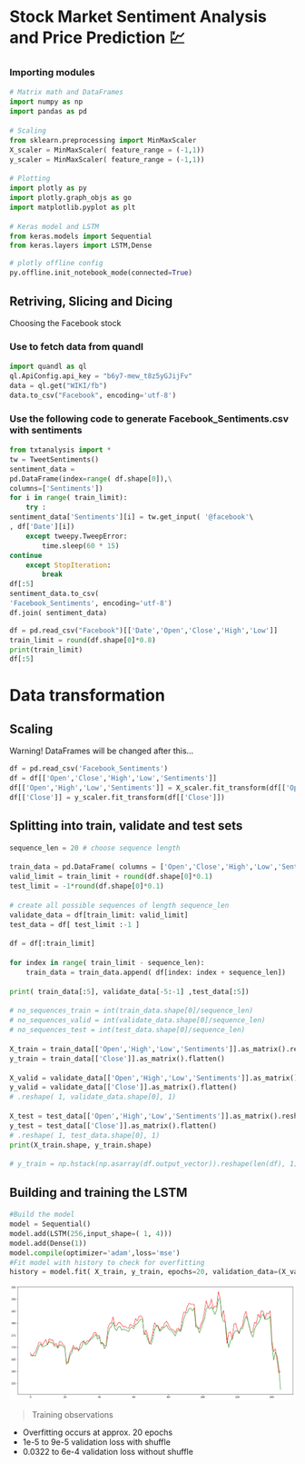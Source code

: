 # Stock Market Sentiment Analysis and Price Prediction 💹

### Importing modules

```python
# Matrix math and DataFrames
import numpy as np
import pandas as pd

# Scaling
from sklearn.preprocessing import MinMaxScaler
X_scaler = MinMaxScaler( feature_range = (-1,1))
y_scaler = MinMaxScaler( feature_range = (-1,1))

# Plotting
import plotly as py
import plotly.graph_objs as go
import matplotlib.pyplot as plt

# Keras model and LSTM
from keras.models import Sequential
from keras.layers import LSTM,Dense
```

```python
# plotly offline config
py.offline.init_notebook_mode(connected=True)
```

## Retriving, Slicing and Dicing
Choosing the Facebook stock

### Use to fetch data from quandl
```python
import quandl as ql
ql.ApiConfig.api_key = "b6y7-mew_t8z5yGJijFv"
data = ql.get("WIKI/fb")
data.to_csv("Facebook", encoding='utf-8')
```

### Use the following code to generate Facebook_Sentiments.csv with sentiments
```python
from txtanalysis import *
tw = TweetSentiments()
sentiment_data =
pd.DataFrame(index=range( df.shape[0]),\
columns=['Sentiments'])
for i in range( train_limit):
    try :
sentiment_data['Sentiments'][i] = tw.get_input( '@facebook'\
, df['Date'][i])
    except tweepy.TweepError:
        time.sleep(60 * 15)
continue
    except StopIteration:
        break
df[:5]
sentiment_data.to_csv(
'Facebook_Sentiments', encoding='utf-8')
df.join( sentiment_data)
```

```python
df = pd.read_csv("Facebook")[['Date','Open','Close','High','Low']]
train_limit = round(df.shape[0]*0.8)
print(train_limit)
df[:5]
```

# Data transformation

## Scaling
Warning! DataFrames will be changed after this...

```python
df = pd.read_csv('Facebook_Sentiments')
df = df[['Open','Close','High','Low','Sentiments']]
df[['Open','High','Low','Sentiments']] = X_scaler.fit_transform(df[['Open','High','Low','Sentiments']])
df[['Close']] = y_scaler.fit_transform(df[['Close']])
```

## Splitting into train, validate and test sets

```python
sequence_len = 20 # choose sequence length

train_data = pd.DataFrame( columns = ['Open','Close','High','Low','Sentiments'])
valid_limit = train_limit + round(df.shape[0]*0.1)
test_limit = -1*round(df.shape[0]*0.1)

# create all possible sequences of length sequence_len
validate_data = df[train_limit: valid_limit]
test_data = df[ test_limit :-1 ]

df = df[:train_limit]

for index in range( train_limit - sequence_len):
    train_data = train_data.append( df[index: index + sequence_len])

print( train_data[:5], validate_data[-5:-1] ,test_data[:5])

# no_sequences_train = int(train_data.shape[0]/sequence_len)
# no_sequences_valid = int(validate_data.shape[0]/sequence_len)
# no_sequences_test = int(test_data.shape[0]/sequence_len)

X_train = train_data[['Open','High','Low','Sentiments']].as_matrix().reshape( train_data.shape[0], 1, 4)
y_train = train_data[['Close']].as_matrix().flatten()

X_valid = validate_data[['Open','High','Low','Sentiments']].as_matrix().reshape( validate_data.shape[0], 1, 4)
y_valid = validate_data[['Close']].as_matrix().flatten()
# .reshape( 1, validate_data.shape[0], 1)

X_test = test_data[['Open','High','Low','Sentiments']].as_matrix().reshape( test_data.shape[0], 1, 4)
y_test = test_data[['Close']].as_matrix().flatten()
# .reshape( 1, test_data.shape[0], 1)
print(X_train.shape, y_train.shape)

# y_train = np.hstack(np.asarray(df.output_vector)).reshape(len(df), 1)
```

## Building and training the LSTM

```python
#Build the model
model = Sequential()
model.add(LSTM(256,input_shape=( 1, 4)))
model.add(Dense(1))
model.compile(optimizer='adam',loss='mse')
#Fit model with history to check for overfitting
history = model.fit( X_train, y_train, epochs=20, validation_data=(X_valid,y_valid), shuffle=True)
```

![Alt](/Screenshots/valid.png "Validation vs Real plot")

> Training observations
* Overfitting occurs at approx. 20 epochs
* 1e-5 to 9e-5
validation loss with shuffle
* 0.0322 to 6e-4 validation loss without shuffle

